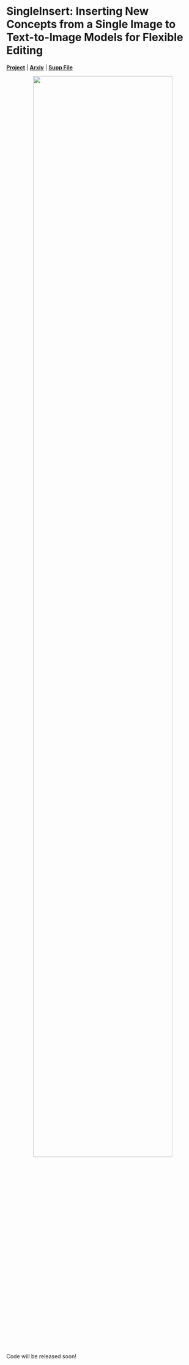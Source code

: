 # SingleInsert: Inserting New Concepts from a Single Image to Text-to-Image Models for Flexible Editing

[**Project**](https://jarrentwu1031.github.io/SingleInsert-web/) | [**Arxiv**](https://arxiv.org/abs/2310.08094) | [**Supp File**]()

<div align=center>
    <img src="https://github.com/JarrentWu1031/SingleInsert/blob/main/teaser.png" width=85%>
</div>
  
Code will be released soon!
